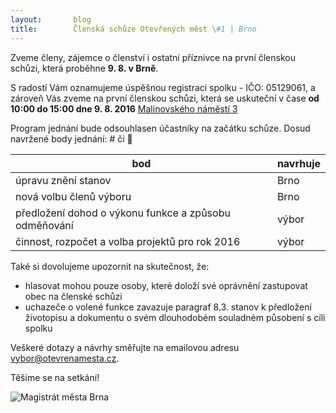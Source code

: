 ```yaml
---
layout:       blog
title:        Členská schůze Otevřených měst \#1 | Brno
---
```

Zveme členy, zájemce o členství i ostatní příznivce na první členskou schůzi, která proběhne **9. 8. v Brně**.

S radostí Vám oznamujeme úspěšnou registraci spolku - IČO: 05129061, a zároveň Vás zveme na první členskou schůzi, která se uskuteční v čase **od 10:00 do 15:00 dne 9. 8. 2016** [Malinovského náměstí 3](http://www.openstreetmap.org/?mlat=49.1958&mlon=16.6152#map=15/49.1958/16.6152)

Program jednání bude odsouhlasen účastníky na začátku schůze. Dosud navržené body jednání: \# či &#3;

bod | navrhuje
--- | ---
úpravu znění stanov | Brno
nová volbu členů výboru | Brno
předložení dohod o výkonu funkce a způsobu odměňování | výbor
činnost, rozpočet a volba projektů pro rok 2016 | výbor

Také si dovolujeme upozornit na skutečnost, že:

- hlasovat mohou pouze osoby, které doloží své oprávnění zastupovat obec na členské schůzi
- uchazeče o volené funkce zavazuje paragraf 8.3. stanov k předložení životopisu a dokumentu o svém dlouhodobém souladném působení s cíli spolku

Veškeré dotazy a návrhy směřujte na emailovou adresu [vybor@otevrenamesta.cz](mailto:vybor@otevrenamesta.cz).

Těšíme se na setkání!


![Magistrát města Brna](https://upload.wikimedia.org/wikipedia/commons/thumb/7/73/Magistr%C3%A1t_m%C4%9Bsta_Brna%2C_Malinovsk%C3%A9ho_n%C3%A1m%C4%9Bst%C3%AD.jpg/320px-Magistr%C3%A1t_m%C4%9Bsta_Brna%2C_Malinovsk%C3%A9ho_n%C3%A1m%C4%9Bst%C3%AD.jpg)

